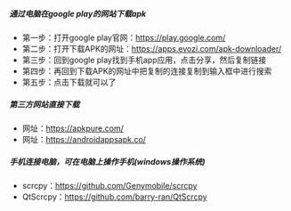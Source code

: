##### 通过电脑在google play的网站下载apk
- 第一步：打开google play官网：https://play.google.com/
- 第二步：打开下载APK的网址：https://apps.evozi.com/apk-downloader/
- 第三步：回到google play找到手机app应用，点击分享，然后复制链接
- 第四步：再回到下载APK的网址中把复制的连接复制到输入框中进行搜索
- 第五步：点击下载就可以了
##### 第三方网站直接下载
- 网址：https://apkpure.com/
- 网址：https://androidappsapk.co/
##### 手机连接电脑，可在电脑上操作手机(windows操作系统)
- scrcpy：https://github.com/Genymobile/scrcpy
- QtScrcpy：https://github.com/barry-ran/QtScrcpy